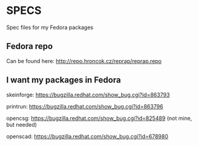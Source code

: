 SPECS
=====

Spec files for my Fedora packages

Fedora repo
-----------

Can be found here: http://repo.hroncok.cz/reprap/reprap.repo

I want my packages in Fedora
----------------------------

skeinforge: https://bugzilla.redhat.com/show_bug.cgi?id=863793

printrun: https://bugzilla.redhat.com/show_bug.cgi?id=863796

opencsg: https://bugzilla.redhat.com/show_bug.cgi?id=825489 (not mine, but needed)

openscad: https://bugzilla.redhat.com/show_bug.cgi?id=678980
